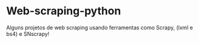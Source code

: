 # Web-scraping-python



Alguns projetos de web scraping usando ferramentas como Scrapy, (lxml e bs4) e SNscrapy!